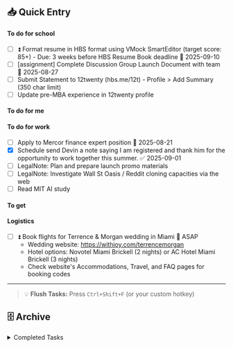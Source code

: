 ## 📥 Quick Entry

#### To do for school
- [ ] ⏫ Format resume in HBS format using VMock SmartEditor (target score: 85+) - Due: 3 weeks before HBS Resume Book deadline 📅 2025-09-10
- [ ] [assignment] Complete Discussion Group Launch Document with team 📅 2025-08-27
- [ ] Submit Statement to 12twenty (hbs.me/12t) - Profile > Add Summary (350 char limit)
- [ ] Update pre-MBA experience in 12twenty profile

#### To do for me

#### To do for work
- [ ] Apply to Mercor finance expert position 📅 2025-08-21 
- [x] Schedule send Devin a note saying I am registered and thank him for the opportunity to work together this summer. ✅ 2025-09-01
- [ ] LegalNote: Plan and prepare launch promo materials
- [ ] LegalNote: Investigate Wall St Oasis / Reddit cloning capacities via the web  
- [ ] Read MIT AI study

#### To get

#### Logistics
- [ ] ⏫ Book flights for Terrence & Morgan wedding in Miami 📅 ASAP
  - Wedding website: https://withjoy.com/terrencemorgan
  - Hotel options: Novotel Miami Brickell (2 nights) or AC Hotel Miami Brickell (3 nights)
  - Check website's Accommodations, Travel, and FAQ pages for booking codes

---

> 💡 **Flush Tasks:** Press `Ctrl+Shift+F` (or your custom hotkey)

## 🗄️ Archive

<details>
<summary>Completed Tasks</summary>

- [x] test ✅ 2025-08-13
- [x] Waterproof top sheet ✅ 2025-08-13
- [x] Move air filter to under end table ✅ 2025-01-08
- [x] Velcro wall hangers ✅ 2025-01-08
- [x] Mattress protector (2x) ✅ 2025-01-08
- [x] Cheap power drill
- [x] Storage containers or dressers (for storage room)
- [x] Essential oils and reed diffuser in masculine scent
- [x] Target shoe rack pt 2
- [x] Return drying rack to target
- [x] Over toilet storage
- [x] Coasters
- [x] Return step ladder via FedEx
- [x] Ship keys via next day rush shipping
- [x] Bedframe - pickup 8/9 from Walmart
- [x] New blinds - consultation scheduled 8/23 9-11AM
- [x] New shower liner and curtain
- [x] Vacuum & mop
- [x] Bathroom floor mats
- [x] Hallway runner
- [x] Large and small garbarge bags (black and white)
- [x] Caddy
- [x] Face wipes
- [x] XL towels
- [x] Target kitchenware
- [x] New oversized sweats from Walmart
- [x] Dresser
- [x] Bedframe
- [x] Iron and ironing board
- [x] Floor pads to prevent bed from moving against the floors (24x)
- [x] Floor pads that allow movement on hardwood (24x)
- [x] Runner for the room (low pile)
- [x] Egyptian cotton sheet set from Walmart
- [x] Comforter
- [x] Plunger and toilet scrub
- [x] Fabric freshener spray
- [x] Power strip with two rows and extension cord
- [x] Cord management ties


### Flushed on 2025-08-21
- [x] Figure Out Parking in Cambridge ✅ 2025-08-21
- [x] Get haircut  ✅ 2025-08-21
- [x] Add event to calendar: https://partiful.com/e/WVlI9BwdXgJpDP30IYt6 … https://partiful.com/e/HtxwWQFnTefMcwzwABQK … https://partiful.com/e/7vmJ3bIWkpsoIQfMBo9R … https://www.eventbrite.com/e/harvard-labor-day-weekend-celebration-tickets-1571458056349?utm_experiment=test_share_listing&aff=ebdsshios&sg=9d80fe4cf93a91fa14036fd7be90db598a3d5872f0000ff8a8810bf5c04284945d273c2997e35eec12592ebd2eb6d071abed54462db4e6b101f899bbd284b23d252be9db685c3cedf92cf5cfc4 … https://www.eventbrite.com/e/the-great-gatsby-party-by-hbs-latam-club-2025-tickets-1474717101549?utm_experiment=test_share_listing&aff=ebdsshios&sg=9d80fe4cf93a91fa14036fd7be90db598a3d5872f0000ff8a8810bf5c04284945d273c2997e35eec12592ebd2eb6d071abed54462db4e6b101f899bbd284b23d252be9db685c3cedf92cf5cfc4 … https://www.eventbrite.com/e/aasu-abc-retreat-2025-tickets-1583567335529?utm_experiment=test_share_listing&aff=ebdsshios&sg=9d80fe4cf93a91fa14036fd7be90db598a3d5872f0000ff8a8810bf5c04284945d273c2997e35eec12592ebd2eb6d071abed54462db4e6b101f899bbd284b23d252be9db685c3cedf92cf5cfc4 … https://www.eventbrite.com/e/hbs-aasu-presents-denim-after-dark-tickets-1520592425879?utm_experiment=test_share_listing&aff=ebdsshios&sg=9d80fe4cf93a91fa14036fd7be90db598a3d5872f0000ff8a8810bf5c04284945d273c2997e35eec12592ebd2eb6d071abed54462db4e6b101f899bbd284b23d252be9db685c3cedf92cf5cfc4 ✅ 2025-08-21
- [x] Figure out HBS gym situation  ✅ 2025-08-19
- [x] Figure Out Immunizations Compliance ✅ 2025-08-19
- [x] Figure out parking at HBS ✅ 2025-08-21
- [x] Coordinate Nantucket ferry for HBS Cape Cod trip  ✅ 2025-08-19 [email sent to Hy-Line]

### Flushed on 2025-08-21
- [x] More do rags ✅ 2025-08-21
- [x] Small duffel for gym clothes ✅ 2025-08-21
- [x] New shoes ✅ 2025-08-21
- [x] two more pairs of the A&F pants or similar ✅ 2025-08-21

### Flushed on 2025-08-25
- [x] ⏫ Sexual Harassment and Other Sexual Misconduct Prevention Training (OVERDUE) ✅ 2025-08-21
- [x] ⏫ Classcard: Name Recording (OVERDUE) ✅ 2025-08-21
- [x] ⏫ Mental Well-Being for Graduate Students (OVERDUE) ✅ 2025-08-24
- [x] ⏫ Student Handbook Acknowledgment (OVERDUE) ✅ 2025-08-21
- [x] ⏫ CareerLeader Assessment (OVERDUE) ✅ 2025-08-24
- [x] ⏫ FinAid: HBS Fellowship Poll (OVERDUE) ✅ 2025-08-24
- [x] Get my HUID card ✅ 2025-08-24

### Flushed on 2025-09-01
- [x] ⏫ [assignment] Write 35-40 word personal story for Section Launch (START Day 1, Aug 26)  ✅ 2025-09-01
- [x] ⏫ [assignment] Submit written reflections on leadership discussion (https://hbs.instructure.com/courses/15665/quizzes/15274)  ✅ 2025-09-01
- [x] ⏫ [assignment] Read Keurig case: A Return to Growth (425009)  ✅ 2025-09-01
- [x] ⏫ [assignment] Prepare answers: Which strategic growth option should Keurig adopt and why?  ✅ 2025-09-01
- [x] ⏫ [assignment] Prepare answers: What criteria are most important in making recommendations?  ✅ 2025-09-01
- [x] ⏫ [assignment] Read "What Is Psychological Safety?" article  ✅ 2025-09-01
- [x] ⏫ [assignment] Prepare reflection answers on identity and team experiences (4 questions)  ✅ 2025-09-01
- [x] ⏫ Bring laptop, earphones, and identity map to Creating Section Culture session  ✅ 2025-09-01
- [x] ⏫ [assignment] Prepare Narayana Hrudayalaya Heart Hospital case for discussion  ✅ 2025-09-01
- [x] ⏫ Bring laptop and earphones to Discussion Group Case Prep (START Day 3)  ✅ 2025-09-01
- [x] ⏫ [assignment] Read Narayana Heart Hospital case (#505-078)  ✅ 2025-09-01
- [x] ⏫ [assignment] Watch Narayana Heart Hospital video  ✅ 2025-09-01
- [x] ⏫ [assignment] Prepare answer: How to describe Dr. Shetty - business leader or philanthropist?  ✅ 2025-09-01
- [x] ⏫ [assignment] Prepare answer: How NH delivers low-cost open-heart surgery?  ✅ 2025-09-01
- [x] ⏫ [assignment] Prepare answer: NH financial model and subsidization strategy?  ✅ 2025-09-01
- [x] ⏫ [assignment] Prepare answer: Advice for Dr. Shetty on expanding NH's impact?  ✅ 2025-09-01

### Flushed on 2025-09-01
- [x] ⏫ Bring laptop and earphones to Leadership Mindset session (START Day 1, Aug 26)  ✅ 2025-09-01
- [x] Complete leadership journey map using provided template (START Day 1)  ✅ 2025-09-01
- [x] ⏫ [assignment] Read Discussion Groups Introduction before Day 2  ✅ 2025-09-01
- [x] ⏫ Bring laptop and earphones to Discussion Group Launch (START Day 2, Aug 27)  ✅ 2025-09-01
- [x] ⏫ [assignment] Complete Your Identity Map worksheet  ✅ 2025-09-01
- [x] ⏫ [assignment] Read pages 1-11 of "Uncovering Talent: A New Model of Inclusion"  ✅ 2025-09-01
</details>